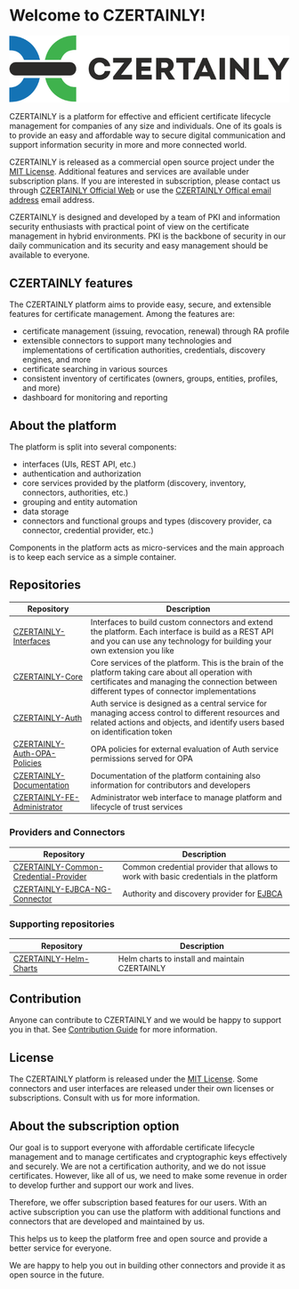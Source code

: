 # Welcome to CZERTAINLY!

![CZERTAINLY-logo](czertainly-logo/czertainly_color_H.svg)

CZERTAINLY is a platform for effective and efficient certificate lifecycle management for companies of any size and individuals. One of its goals is to provide an easy and affordable way to secure digital communication and support information security in more and more connected world.

CZERTAINLY is released as a commercial open source project under the [MIT License](LICENSE.md).
Additional features and services are available under subscription plans. If you are interested in subscription, please contact us through [CZERTAINLY Official Web](https://www.czertainly.com) or use the [CZERTAINLY Offical email address](mailto:getinfo@czertainly.com) email address.

CZERTAINLY is designed and developed by a team of PKI and information security enthusiasts with practical point of view on the certificate management in hybrid environments. PKI is the backbone of security in our daily communication and its security and easy management should be available to everyone.

## CZERTAINLY features

The CZERTAINLY platform aims to provide easy, secure, and extensible features for certificate management. Among the features are:
- certificate management (issuing, revocation, renewal) through RA profile
- extensible connectors to support many technologies and implementations of certification authorities, credentials, discovery engines, and more
- certificate searching in various sources
- consistent inventory of certificates (owners, groups, entities, profiles, and more)
- dashboard for monitoring and reporting

## About the platform

The platform is split into several components:
- interfaces (UIs, REST API, etc.)
- authentication and authorization
- core services provided by the platform (discovery, inventory, connectors, authorities, etc.)
- grouping and entity automation
- data storage
- connectors and functional groups and types (discovery provider, ca connector, credential provider, etc.)

Components in the platform acts as micro-services and the main approach is to keep each service as a simple container. 

## Repositories

| Repository                                                                                  | Description                                                                                                                                                                                         |
|---------------------------------------------------------------------------------------------|-----------------------------------------------------------------------------------------------------------------------------------------------------------------------------------------------------|
| [CZERTAINLY-Interfaces](https://github.com/3KeyCompany/CZERTAINLY-Interfaces)               | Interfaces to build custom connectors and extend the platform. Each interface is build as a REST API and you can use any technology for building your own extension you like                        |
| [CZERTAINLY-Core](https://github.com/3KeyCompany/CZERTAINLY-Core)                           | Core services of the platform. This is the brain of the platform taking care about all operation with certificates and managing the connection between different types of connector implementations |
| [CZERTAINLY-Auth](https://github.com/3KeyCompany/CZERTAINLY-Auth)                           | Auth service is designed as a central service for managing access control to different resources and related actions and objects, and identify users based on identification token                  |
| [CZERTAINLY-Auth-OPA-Policies](https://github.com/3KeyCompany/CZERTAINLY-Auth-OPA-Policies) | OPA policies for external evaluation of Auth service permissions served for OPA                                                                                                                     |
| [CZERTAINLY-Documentation](https://github.com/3KeyCompany/CZERTAINLY-Documentation)         | Documentation of the platform containing also information for contributors and developers                                                                                                           |
| [CZERTAINLY-FE-Administrator](https://github.com/3KeyCompany/CZERTAINLY-FE-Administrator)   | Administrator web interface to manage platform and lifecycle of trust services                                                                                                                      |

### Providers and Connectors

| Repository                                                                                                    | Description                                                                           |
|---------------------------------------------------------------------------------------------------------------|---------------------------------------------------------------------------------------|
| [CZERTAINLY-Common-Credential-Provider](https://github.com/3KeyCompany/CZERTAINLY-Common-Credential-Provider) | Common credential provider that allows to work with basic credentials in the platform |
| [CZERTAINLY-EJBCA-NG-Connector](https://github.com/3KeyCompany/CZERTAINLY-EJBCA-NG-Connector)                 | Authority and discovery provider for [EJBCA](https://www.ejbca.org/)                  |

### Supporting repositories

| Repository                                                                      | Description                                    |
|---------------------------------------------------------------------------------|------------------------------------------------|
| [CZERTAINLY-Helm-Charts](https://github.com/3KeyCompany/CZERTAINLY-Helm-Charts) | Helm charts to install and maintain CZERTAINLY |

## Contribution

Anyone can contribute to CZERTAINLY and we would be happy to support you in that. See [Contribution Guide](CONTRIBUTING.md) for more information.

## License

The CZERTAINLY platform is released under the [MIT License](LICENSE.md). Some connectors and user interfaces are released under their own licenses or subscriptions. Consult with us for more information.

## About the subscription option

Our goal is to support everyone with affordable certificate lifecycle management and to manage certificates and cryptographic keys effectively and securely. We are not a certification authority, and we do not issue certificates. However, like all of us, we need to make some revenue in order to develop further and support our work and lives.

Therefore, we offer subscription based features for our users. With an active subscription you can use the platform with additional functions and connectors that are developed and maintained by us.

This helps us to keep the platform free and open source and provide a better service for everyone.

We are happy to help you out in building other connectors and provide it as open source in the future.
